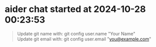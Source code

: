 
# aider chat started at 2024-10-28 00:23:53

> Update git name with: git config user.name "Your Name"  
> Update git email with: git config user.email "you@example.com"  
